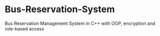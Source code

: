 # Bus-Reservation-System
Bus Reservation Management System in C++ with OOP, encryption and role-based access
